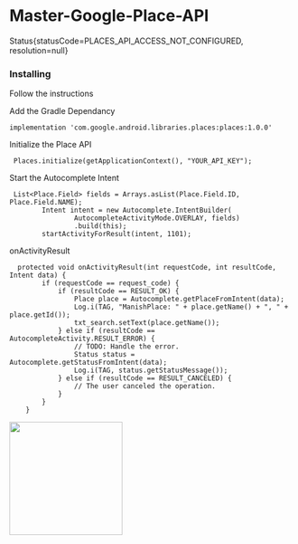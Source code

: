 # Master-Google-Place-API
Status{statusCode=PLACES_API_ACCESS_NOT_CONFIGURED, resolution=null}


### Installing

Follow the instructions

Add the Gradle Dependancy

```
implementation 'com.google.android.libraries.places:places:1.0.0'
```

Initialize the Place API

```
 Places.initialize(getApplicationContext(), "YOUR_API_KEY");
```


Start the Autocomplete Intent

```
 List<Place.Field> fields = Arrays.asList(Place.Field.ID, Place.Field.NAME);
        Intent intent = new Autocomplete.IntentBuilder(
                AutocompleteActivityMode.OVERLAY, fields)
                .build(this);
        startActivityForResult(intent, 1101);
```


onActivityResult

```
  protected void onActivityResult(int requestCode, int resultCode, Intent data) {
        if (requestCode == request_code) {
            if (resultCode == RESULT_OK) {
                Place place = Autocomplete.getPlaceFromIntent(data);
                Log.i(TAG, "ManishPlace: " + place.getName() + ", " + place.getId());
                txt_search.setText(place.getName());
            } else if (resultCode == AutocompleteActivity.RESULT_ERROR) {
                // TODO: Handle the error.
                Status status = Autocomplete.getStatusFromIntent(data);
                Log.i(TAG, status.getStatusMessage());
            } else if (resultCode == RESULT_CANCELED) {
                // The user canceled the operation.
            }
        }
    }
```

<img src="https://gfycat.com/WigglyActualHyracotherium.gif" width="200" height="200" />

